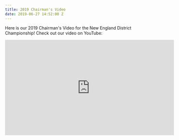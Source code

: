 ```yaml
---
title: 2019 Chairman's Video
date: 2019-06-27 14:52:00 Z
---
```


Here is our 2019 Chairman's Video for the New England District Championship! Check out our video on YouTube:

<p><iframe width="560" height="315" src="https://www.youtube.com/watch?v=6P5sQGA5Y00" frameborder="0" allow="accelerometer; autoplay; encrypted-media; gyroscope; picture-in-picture" allowfullscreen></iframe></p>